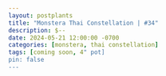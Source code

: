 ```yaml
---
layout: postplants
title: "Monstera Thai Constellation | #34"
description: $--
date: 2024-05-21 12:00:00 -0700
categories: [monstera, thai constellation]
tags: [coming soon, 4" pot]
pin: false
---
```

